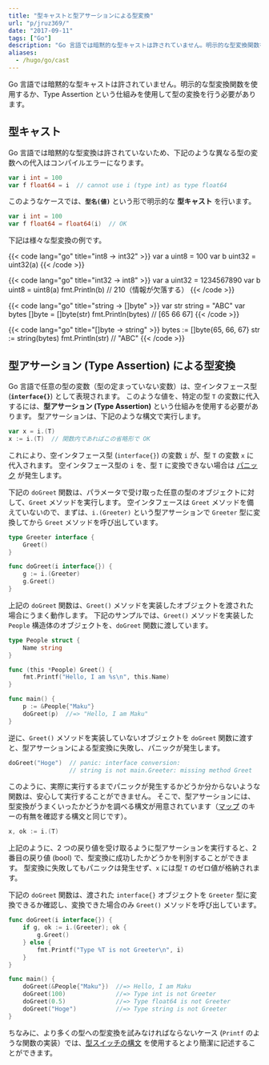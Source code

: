 ```yaml
---
title: "型キャストと型アサーションによる型変換"
url: "p/jruz369/"
date: "2017-09-11"
tags: ["Go"]
description: "Go 言語では暗黙的な型キャストは許されていません。明示的な型変換関数を使用するか、Type Assertion という仕組みを使用して型の変換を行う必要があります。"
aliases:
  - /hugo/go/cast
---
```


Go 言語では暗黙的な型キャストは許されていません。明示的な型変換関数を使用するか、Type Assertion という仕組みを使用して型の変換を行う必要があります。

型キャスト
----

Go 言語では暗黙的な型変換は許されていないため、下記のような異なる型の変数への代入はコンパイルエラーになります。

```go
var i int = 100
var f float64 = i  // cannot use i (type int) as type float64
```

このようなケースでは、__`型名(値)`__ という形で明示的な __型キャスト__ を行います。

```go
var i int = 100
var f float64 = float64(i)  // OK
```

下記は様々な型変換の例です。

{{< code lang="go" title="int8 → int32" >}}
var a uint8 = 100
var b uint32 = uint32(a)
{{< /code >}}

{{< code lang="go" title="int32 → int8" >}}
var a uint32 = 1234567890
var b uint8 = uint8(a)
fmt.Println(b)  // 210（情報が欠落する）
{{< /code >}}

{{< code lang="go" title="string → []byte" >}}
var str string = "ABC"
var bytes []byte = []byte(str)
fmt.Println(bytes)  // [65 66 67]
{{< /code >}}

{{< code lang="go" title="[]byte → string" >}}
bytes := []byte{65, 66, 67}
str := string(bytes)
fmt.Println(str)  // "ABC"
{{< /code >}}


型アサーション (Type Assertion) による型変換
----

Go 言語で任意の型の変数（型の定まっていない変数）は、空インタフェース型 (__`interface{}`__) として表現されます。
このような値を、特定の型 `T` の変数に代入するには、__型アサーション (Type Assertion)__ という仕組みを使用する必要があります。
型アサーションは、下記のような構文で実行します。

```go
var x = i.(T)
x := i.(T)  // 関数内であればこの省略形で OK
```

これにより、空インタフェース型 (`interface{}`) の変数 `i` が、型 `T` の変数 `x` に代入されます。
空インタフェース型の `i` を、型 `T` に変換できない場合は [パニック](/p/j47aswy/) が発生します。

下記の `doGreet` 関数は、パラメータで受け取った任意の型のオブジェクトに対して、`Greet` メソッドを実行します。
空インタフェースは `Greet` メソッドを備えていないので、まずは、`i.(Greeter)` という型アサーションで `Greeter` 型に変換してから `Greet` メソッドを呼び出しています。

```go
type Greeter interface {
	Greet()
}

func doGreet(i interface{}) {
	g := i.(Greeter)
	g.Greet()
}
```

上記の `doGreet` 関数は、`Greet()` メソッドを実装したオブジェクトを渡された場合にうまく動作します。
下記のサンプルでは、`Greet()` メソッドを実装した `People` 構造体のオブジェクトを、`doGreet` 関数に渡しています。

```go
type People struct {
	Name string
}

func (this *People) Greet() {
	fmt.Printf("Hello, I am %s\n", this.Name)
}

func main() {
	p := &People{"Maku"}
	doGreet(p)  //=> "Hello, I am Maku"
}
```

逆に、`Greet()` メソッドを実装していないオブジェクトを `doGreet` 関数に渡すと、型アサーションによる型変換に失敗し、パニックが発生します。

```go
doGreet("Hoge")  // panic: interface conversion:
                 // string is not main.Greeter: missing method Greet
```

このように、実際に実行するまでパニックが発生するかどうか分からないような関数は、安心して実行することができません。
そこで、型アサーションには、型変換がうまくいったかどうかを調べる構文が用意されています（[マップ](/p/5cgjnqt/) のキーの有無を確認する構文と同じです）。

```go
x, ok := i.(T)
```

上記のように、2 つの戻り値を受け取るように型アサーションを実行すると、2 番目の戻り値 (bool) で、型変換に成功したかどうかを判別することができます。
型変換に失敗してもパニックは発生せず、`x` には型 `T` のゼロ値が格納されます。

下記の `doGreet` 関数は、渡された `interface{}` オブジェクトを `Greeter` 型に変換できるか確認し、変換できた場合のみ `Greet()` メソッドを呼び出しています。

```go
func doGreet(i interface{}) {
	if g, ok := i.(Greeter); ok {
		g.Greet()
	} else {
		fmt.Printf("Type %T is not Greeter\n", i)
	}
}

func main() {
	doGreet(&People{"Maku"})  //=> Hello, I am Maku
	doGreet(100)              //=> Type int is not Greeter
	doGreet(0.5)              //=> Type float64 is not Greeter
	doGreet("Hoge")           //=> Type string is not Greeter
}
```

ちなみに、より多くの型への型変換を試みなければならないケース (`Printf` のような関数の実装）では、[型スイッチの構文](/p/x6adgjn/) を使用するとより簡潔に記述することができます。

